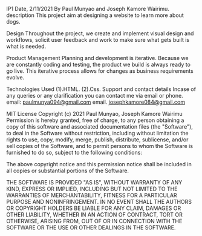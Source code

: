IP1
Date, 2/11/2021
By Paul Munyao and Joseph Kamore Wairimu.
description
This project aim at designing a website to learn more about dogs.

Design
 Throughout the project, we create and implement visual design and workflows, solicit user feedback and work to make sure what gets built is what is needed.

Product Management
Planning and development is iterative. Because we are constantly coding and testing, the product we build is always ready to go live. This iterative process allows for changes as business requirements evolve.

Technologies Used
(1).HTML.
(2).Css.
Support and contact details
Incase of any queries or any clarification you can contact me via email or phone.
email: 
paulmunya094@gmail.com
email. josephkamore084@gmail.com

MIT License
Copyright (c) 2021 Paul Munyao, Joseph Kamore Wairimu
Permission is hereby granted, free of charge, to any person obtaining a copy of this software and associated documentation files (the "Software"), to deal in the Software without restriction, including without limitation the rights to use, copy, modify, merge, publish, distribute, sublicense, and/or sell copies of the Software, and to permit persons to whom the Software is furnished to do so, subject to the following conditions:

The above copyright notice and this permission notice shall be included in all copies or substantial portions of the Software.

THE SOFTWARE IS PROVIDED "AS IS", WITHOUT WARRANTY OF ANY KIND, EXPRESS OR IMPLIED, INCLUDING BUT NOT LIMITED TO THE WARRANTIES OF MERCHANTABILITY, FITNESS FOR A PARTICULAR PURPOSE AND NONINFRINGEMENT. IN NO EVENT SHALL THE AUTHORS OR COPYRIGHT HOLDERS BE LIABLE FOR ANY CLAIM, DAMAGES OR OTHER LIABILITY, WHETHER IN AN ACTION OF CONTRACT, TORT OR OTHERWISE, ARISING FROM, OUT OF OR IN CONNECTION WITH THE SOFTWARE OR THE USE OR OTHER DEALINGS IN THE SOFTWARE.
